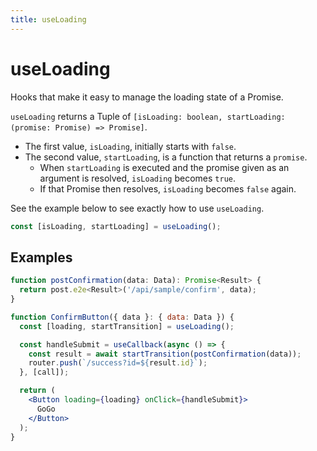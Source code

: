 ```yaml
---
title: useLoading
---
```


# useLoading

Hooks that make it easy to manage the loading state of a Promise.

`useLoading` returns a Tuple of `[isLoading: boolean, startLoading: (promise: Promise) => Promise]`.

- The first value, `isLoading`, initially starts with `false`.
- The second value, `startLoading`, is a function that returns a `promise`.
  - When `startLoading` is executed and the promise given as an argument is resolved, `isLoading` becomes `true`.
  - If that Promise then resolves, `isLoading` becomes `false` again.

See the example below to see exactly how to use `useLoading`.

```typescript
const [isLoading, startLoading] = useLoading();
```

## Examples

```jsx
function postConfirmation(data: Data): Promise<Result> {
  return post.e2e<Result>('/api/sample/confirm', data);
}

function ConfirmButton({ data }: { data: Data }) {
  const [loading, startTransition] = useLoading();

  const handleSubmit = useCallback(async () => {
    const result = await startTransition(postConfirmation(data));
    router.push(`/success?id=${result.id}`);
  }, [call]);

  return (
    <Button loading={loading} onClick={handleSubmit}>
      GoGo
    </Button>
  );
}
```
